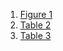 1. [Figure 1](https://github.com/nipunbatra/mf-energybreakdown/blob/master/notebooks/dataset-plots.ipynb)
2. [Table 2](https://github.com/nipunbatra/mf-energybreakdown/blob/master/notebooks/all_feature_homes-fraction.ipynb)
3. [Table 3](https://github.com/nipunbatra/mf-energybreakdown/blob/master/notebooks/final-all-homes.ipynb)

